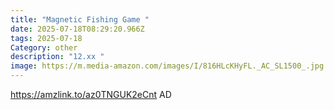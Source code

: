 ```yaml
---
title: "Magnetic Fishing Game "
date: 2025-07-18T08:29:20.966Z
tags: 2025-07-18
Category: other
description: "12.xx "
image: https://m.media-amazon.com/images/I/816HLcKHyFL._AC_SL1500_.jpg
---
```

https://amzlink.to/az0TNGUK2eCnt
AD